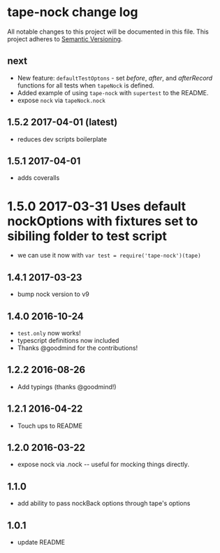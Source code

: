 # tape-nock change log

All notable changes to this project will be documented in this file.
This project adheres to [Semantic Versioning](http://semver.org/).

## next
* New feature: `defaultTestOptons` - set *before*, *after*, and *afterRecord* functions for all tests when `tapeNock` is defined.
* Added example of using `tape-nock` with `supertest` to the README.
* expose `nock` via `tapeNock.nock`

## 1.5.2 2017-04-01 (latest)
* reduces dev scripts boilerplate

## 1.5.1 2017-04-01
* adds coveralls

# 1.5.0 2017-03-31 Uses default nockOptions with fixtures set to sibiling folder to test script
* we can use it now with ```var test = require('tape-nock')(tape)```

## 1.4.1 2017-03-23
* bump nock version to v9

## 1.4.0 2016-10-24
* `test.only` now works!
* typescript definitions now included
* Thanks @goodmind for the contributions!

## 1.2.2 2016-08-26
* Add typings (thanks @goodmind!)

## 1.2.1 2016-04-22
* Touch ups to README

## 1.2.0 2016-03-22
* expose nock via .nock -- useful for mocking things directly.

## 1.1.0
* add ability to pass nockBack options through tape's options

## 1.0.1
* update README

